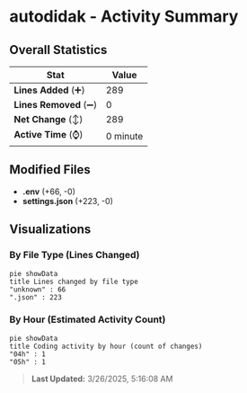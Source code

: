 # autodidak - Activity Summary 

## Overall Statistics

| Stat                   | Value                                                             |
| ---------------------- | ----------------------------------------------------------------- |
| **Lines Added** (➕)   | 289                                          |
| **Lines Removed** (➖) | 0                                        |
| **Net Change** (↕)    | 289                |
| **Active Time** (⌚)   | 0 minute |


## Modified Files
- **.env** (+66, -0)
- **settings.json** (+223, -0)

## Visualizations

### By File Type (Lines Changed)

```mermaid
pie showData
title Lines changed by file type
"unknown" : 66
".json" : 223
```

### By Hour (Estimated Activity Count)

```mermaid
pie showData
title Coding activity by hour (count of changes)
"04h" : 1
"05h" : 1
```


> **Last Updated:** 3/26/2025, 5:16:08 AM